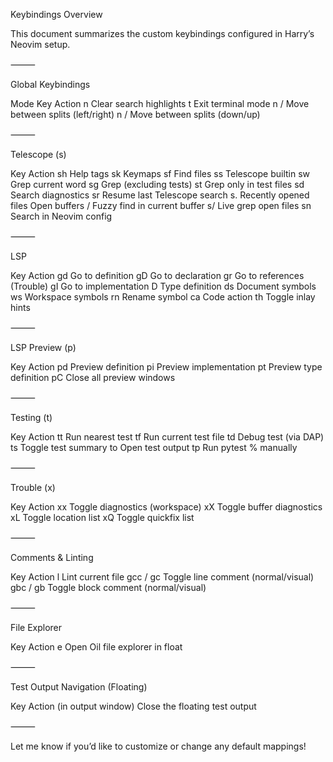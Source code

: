 Keybindings Overview

This document summarizes the custom keybindings configured in Harry’s Neovim setup.

⸻

Global Keybindings

Mode	Key	Action
n	<Esc>	Clear search highlights
t	<Esc><Esc>	Exit terminal mode
n	<C-h>/<C-l>	Move between splits (left/right)
n	<C-j>/<C-k>	Move between splits (down/up)



⸻

Telescope (<leader>s)

Key	Action
<leader>sh	Help tags
<leader>sk	Keymaps
<leader>sf	Find files
<leader>ss	Telescope builtin
<leader>sw	Grep current word
<leader>sg	Grep (excluding tests)
<leader>st	Grep only in test files
<leader>sd	Search diagnostics
<leader>sr	Resume last Telescope search
<leader>s.	Recently opened files
<leader><leader>	Open buffers
<leader>/	Fuzzy find in current buffer
<leader>s/	Live grep open files
<leader>sn	Search in Neovim config



⸻

LSP

Key	Action
gd	Go to definition
gD	Go to declaration
gr	Go to references (Trouble)
gI	Go to implementation
<leader>D	Type definition
<leader>ds	Document symbols
<leader>ws	Workspace symbols
<leader>rn	Rename symbol
<leader>ca	Code action
<leader>th	Toggle inlay hints



⸻

LSP Preview (<leader>p)

Key	Action
<leader>pd	Preview definition
<leader>pi	Preview implementation
<leader>pt	Preview type definition
<leader>pC	Close all preview windows



⸻

Testing (<leader>t)

Key	Action
<leader>tt	Run nearest test
<leader>tf	Run current test file
<leader>td	Debug test (via DAP)
<leader>ts	Toggle test summary
<leader>to	Open test output
<leader>tp	Run pytest % manually



⸻

Trouble (<leader>x)

Key	Action
<leader>xx	Toggle diagnostics (workspace)
<leader>xX	Toggle buffer diagnostics
<leader>xL	Toggle location list
<leader>xQ	Toggle quickfix list



⸻

Comments & Linting

Key	Action
<leader>l	Lint current file
gcc / gc	Toggle line comment (normal/visual)
gbc / gb	Toggle block comment (normal/visual)



⸻

File Explorer

Key	Action
<leader>e	Open Oil file explorer in float



⸻

Test Output Navigation (Floating)

Key	Action
<Esc> (in output window)	Close the floating test output



⸻

Let me know if you’d like to customize or change any default mappings!
